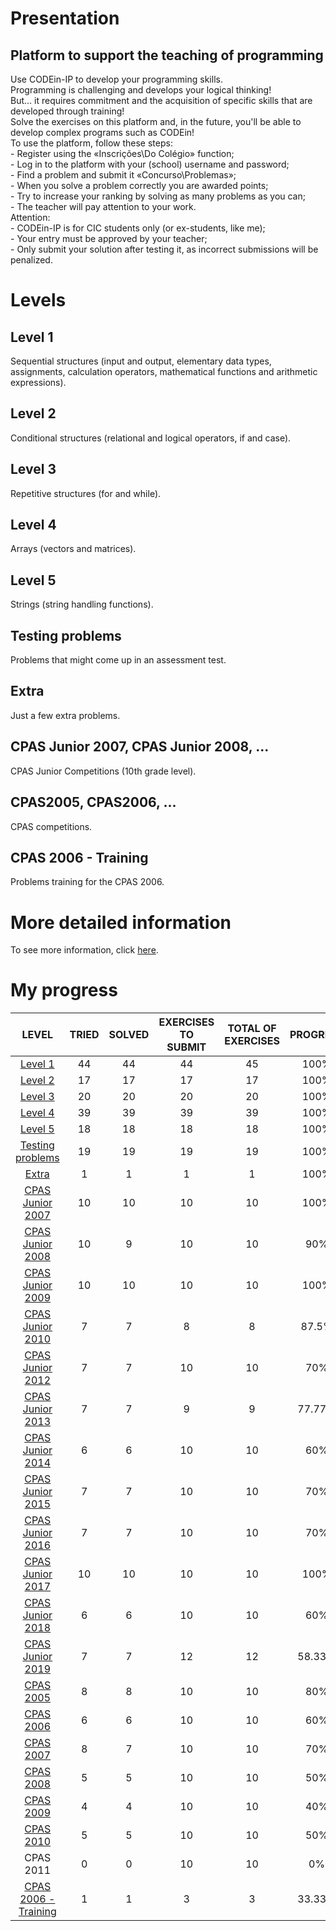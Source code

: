 # Presentation

## Platform to support the teaching of programming

<p>
	Use CODEin-IP to develop your programming skills.<br>
	Programming is challenging and develops your logical thinking!<br>
	But... it requires commitment and the acquisition of specific skills that are developed through training!<br>
	Solve the exercises on this platform and, in the future, you'll be able to develop complex programs such as CODEin!<br>
	To use the platform, follow these steps:<br>
	- Register using the «Inscrições\Do Colégio» function;<br>
	- Log in to the platform with your (school) username and password;<br>
	- Find a problem and submit it «Concurso\Problemas»;<br>
	- When you solve a problem correctly you are awarded points;<br>
	- Try to increase your ranking by solving as many problems as you can;<br>
	- The teacher will pay attention to your work.<br>
	Attention:<br>
	- CODEin-IP is for CIC students only (or ex-students, like me);<br>
	- Your entry must be approved by your teacher;<br>
	- Only submit your solution after testing it, as incorrect submissions will be penalized.
</p>

# Levels

## Level 1

<p>
	Sequential structures (input and output, elementary data types, assignments, calculation operators, mathematical functions and arithmetic expressions).
</p>

## Level 2

<p>
	Conditional structures (relational and logical operators, if and case).
</p>

## Level 3

<p>
	Repetitive structures (for and while).
</p>

## Level 4

<p>
	Arrays (vectors and matrices).
</p>

## Level 5

<p>
	Strings (string handling functions).
</p>

## Testing problems

<p>
	Problems that might come up in an assessment test.
</p>

## Extra

<p>
	Just a few extra problems.
</p>

## CPAS Junior 2007, CPAS Junior 2008, ...

<p>
	CPAS Junior Competitions (10th grade level).
</p>

## CPAS2005, CPAS2006, ...

<p>
	CPAS competitions.
</p>

## CPAS 2006 - Training

<p>
	Problems training for the CPAS 2006.
</p>

# More detailed information

<p>
	To see more information, click <a href="https://winhost.cic.pt/IP/">here</a>.
</p>

# My progress

<div align="center">
	<table style="text-align: center">
		<thead>
			<tr>
				<th>LEVEL</th>
				<th>TRIED</th>
				<th>SOLVED</th>
				<th>EXERCISES TO SUBMIT</th>
				<th>TOTAL OF EXERCISES</th>
				<th>PROGRESS</th>
			</tr>
		</thead>
		<tbody>
			<tr>
				<td>
					<a href="https://github.com/davidmonteiro03/Main/tree/main/CIC/winhost/nivel-1">Level 1</a>
				</td>
				<td>44</td>
				<td>44</td>
				<td>44</td>
				<td>45</td>
				<td>100%</td>
			</tr>
			<tr>
				<td>
					<a href="https://github.com/davidmonteiro03/Main/tree/main/CIC/winhost/nivel-2">Level 2</a>
				</td>
				<td>17</td>
				<td>17</td>
				<td>17</td>
				<td>17</td>
				<td>100%</td>
			</tr>
			<tr>
				<td>
					<a href="https://github.com/davidmonteiro03/Main/tree/main/CIC/winhost/nivel-3">Level 3</a>
				</td>
				<td>20</td>
				<td>20</td>
				<td>20</td>
				<td>20</td>
				<td>100%</td>
			</tr>
			<tr>
				<td>
					<a href="https://github.com/davidmonteiro03/Main/tree/main/CIC/winhost/nivel-4">Level 4</a>
				</td>
				<td>39</td>
				<td>39</td>
				<td>39</td>
				<td>39</td>
				<td>100%</td>
			</tr>
			<tr>
				<td>
					<a href="https://github.com/davidmonteiro03/Main/tree/main/CIC/winhost/nivel-5">Level 5</a>
				</td>
				<td>18</td>
				<td>18</td>
				<td>18</td>
				<td>18</td>
				<td>100%</td>
			</tr>
			<tr>
				<td>
					<a href="https://github.com/davidmonteiro03/Main/tree/main/CIC/winhost/problemas-de-testes">Testing problems</a>
				</td>
				<td>19</td>
				<td>19</td>
				<td>19</td>
				<td>19</td>
				<td>100%</td>
			</tr>
			<tr>
				<td>
					<a href="https://github.com/davidmonteiro03/Main/tree/main/CIC/winhost/extra">Extra</a>
				</td>
				<td>1</td>
				<td>1</td>
				<td>1</td>
				<td>1</td>
				<td>100%</td>
			</tr>
			<tr>
				<td>
					<a href="https://github.com/davidmonteiro03/Main/tree/main/CIC/winhost/cpas-junior-2007">CPAS Junior 2007</a>
				</td>
				<td>10</td>
				<td>10</td>
				<td>10</td>
				<td>10</td>
				<td>100%</td>
			</tr>
			<tr>
				<td>
					<a href="https://github.com/davidmonteiro03/Main/tree/main/CIC/winhost/cpas-junior-2008">CPAS Junior 2008</a>
				</td>
				<td>10</td>
				<td>9</td>
				<td>10</td>
				<td>10</td>
				<td>90%</td>
			</tr>
			<tr>
				<td>
					<a href="https://github.com/davidmonteiro03/Main/tree/main/CIC/winhost/cpas-junior-2009">CPAS Junior 2009</a>
				</td>
				<td>10</td>
				<td>10</td>
				<td>10</td>
				<td>10</td>
				<td>100%</td>
			</tr>
			<tr>
				<td>
					<a href="https://github.com/davidmonteiro03/Main/tree/main/CIC/winhost/cpas-junior-2010">CPAS Junior 2010</a>
				</td>
				<td>7</td>
				<td>7</td>
				<td>8</td>
				<td>8</td>
				<td>87.5%</td>
			</tr>
			<tr>
				<td>
					<a href="https://github.com/davidmonteiro03/Main/tree/main/CIC/winhost/cpas-junior-2012">CPAS Junior 2012</a>
				</td>
				<td>7</td>
				<td>7</td>
				<td>10</td>
				<td>10</td>
				<td>70%</td>
			</tr>
			<tr>
				<td>
					<a href="https://github.com/davidmonteiro03/Main/tree/main/CIC/winhost/cpas-junior-2013">CPAS Junior 2013</a>
				</td>
				<td>7</td>
				<td>7</td>
				<td>9</td>
				<td>9</td>
				<td>77.77%</td>
			</tr>
			<tr>
				<td>
					<a href="https://github.com/davidmonteiro03/Main/tree/main/CIC/winhost/cpas-junior-2014">CPAS Junior 2014</a>
				</td>
				<td>6</td>
				<td>6</td>
				<td>10</td>
				<td>10</td>
				<td>60%</td>
			</tr>
			<tr>
				<td>
					<a href="https://github.com/davidmonteiro03/Main/tree/main/CIC/winhost/cpas-junior-2015">CPAS Junior 2015</a>
				</td>
				<td>7</td>
				<td>7</td>
				<td>10</td>
				<td>10</td>
				<td>70%</td>
			</tr>
			<tr>
				<td>
					<a href="https://github.com/davidmonteiro03/Main/tree/main/CIC/winhost/cpas-junior-2016">CPAS Junior 2016</a>
				</td>
				<td>7</td>
				<td>7</td>
				<td>10</td>
				<td>10</td>
				<td>70%</td>
			</tr>
			<tr>
				<td>
					<a href="https://github.com/davidmonteiro03/Main/tree/main/CIC/winhost/cpas-junior-2017">CPAS Junior 2017</a>
				</td>
				<td>10</td>
				<td>10</td>
				<td>10</td>
				<td>10</td>
				<td>100%</td>
			</tr>
			<tr>
				<td>
					<a href="https://github.com/davidmonteiro03/Main/tree/main/CIC/winhost/cpas-junior-2018">CPAS Junior 2018</a>
				</td>
				<td>6</td>
				<td>6</td>
				<td>10</td>
				<td>10</td>
				<td>60%</td>
			</tr>
			<tr>
				<td>
					<a href="https://github.com/davidmonteiro03/Main/tree/main/CIC/winhost/cpas-junior-2019">CPAS Junior 2019</a>
				</td>
				<td>7</td>
				<td>7</td>
				<td>12</td>
				<td>12</td>
				<td>58.33%</td>
			</tr>
			<tr>
				<td>
					<a href="https://github.com/davidmonteiro03/Main/tree/main/CIC/winhost/cpas-2005">CPAS 2005</a>
				</td>
				<td>8</td>
				<td>8</td>
				<td>10</td>
				<td>10</td>
				<td>80%</td>
			</tr>
			<tr>
				<td>
					<a href="https://github.com/davidmonteiro03/Main/tree/main/CIC/winhost/cpas-2006">CPAS 2006</a>
				</td>
				<td>6</td>
				<td>6</td>
				<td>10</td>
				<td>10</td>
				<td>60%</td>
			</tr>
			<tr>
				<td>
					<a href="https://github.com/davidmonteiro03/Main/tree/main/CIC/winhost/cpas-2007">CPAS 2007</a>
				</td>
				<td>8</td>
				<td>7</td>
				<td>10</td>
				<td>10</td>
				<td>70%</td>
			</tr>
			<tr>
				<td>
					<a href="https://github.com/davidmonteiro03/Main/tree/main/CIC/winhost/cpas-2008">CPAS 2008</a>
				</td>
				<td>5</td>
				<td>5</td>
				<td>10</td>
				<td>10</td>
				<td>50%</td>
			</tr>
			<tr>
				<td>
					<a href="https://github.com/davidmonteiro03/Main/tree/main/CIC/winhost/cpas-2009">CPAS 2009</a>
				</td>
				<td>4</td>
				<td>4</td>
				<td>10</td>
				<td>10</td>
				<td>40%</td>
			</tr>
			<tr>
				<td>
					<a href="https://github.com/davidmonteiro03/Main/tree/main/CIC/winhost/cpas-2010">CPAS 2010</a>
				</td>
				<td>5</td>
				<td>5</td>
				<td>10</td>
				<td>10</td>
				<td>50%</td>
			</tr>
			<tr>
				<td>CPAS 2011</td>
				<td>0</td>
				<td>0</td>
				<td>10</td>
				<td>10</td>
				<td>0%</td>
			</tr>
			<tr>
				<td>
					<a href="https://github.com/davidmonteiro03/Main/tree/main/CIC/winhost/cpas-2006-treino">CPAS 2006 - Training</a>
				</td>
				<td>1</td>
				<td>1</td>
				<td>3</td>
				<td>3</td>
				<td>33.33%</td>
			</tr>
		</tbody>
	</table>
</div>
